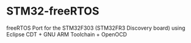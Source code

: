 # STM32-freeRTOS
freeRTOS Port for the STM32F303 (STM32FR3 Discovery board) using Eclipse CDT + GNU ARM Toolchain + OpenOCD
